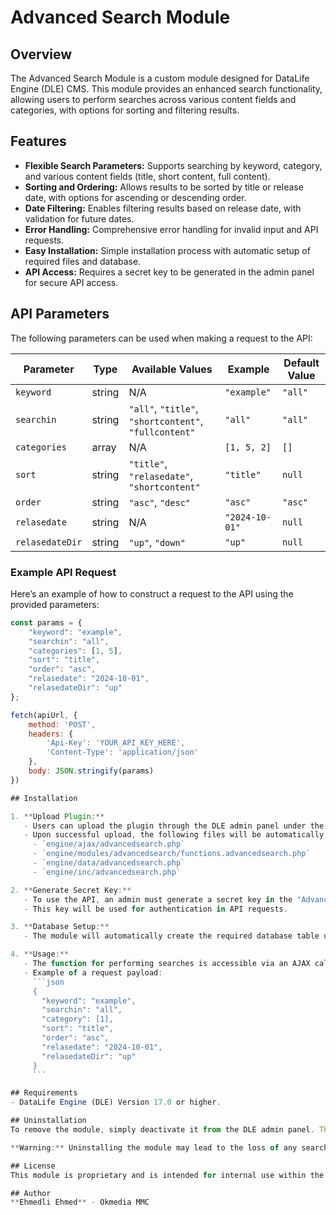 # Advanced Search Module

## Overview
The Advanced Search Module is a custom module designed for DataLife Engine (DLE) CMS. This module provides an enhanced search functionality, allowing users to perform searches across various content fields and categories, with options for sorting and filtering results.

## Features
- **Flexible Search Parameters:** Supports searching by keyword, category, and various content fields (title, short content, full content).
- **Sorting and Ordering:** Allows results to be sorted by title or release date, with options for ascending or descending order.
- **Date Filtering:** Enables filtering results based on release date, with validation for future dates.
- **Error Handling:** Comprehensive error handling for invalid input and API requests.
- **Easy Installation:** Simple installation process with automatic setup of required files and database.
- **API Access:** Requires a secret key to be generated in the admin panel for secure API access.

## API Parameters
The following parameters can be used when making a request to the API:

| Parameter      | Type      | Available Values                                      | Example           | Default Value |
|----------------|-----------|-------------------------------------------------------|-------------------|---------------|
| `keyword`      | string    | N/A                                                   | `"example"`       | `"all"`       |
| `searchin`     | string    | `"all"`, `"title"`, `"shortcontent"`, `"fullcontent"` | `"all"`           | `"all"`       |
| `categories`   | array     | N/A                                                   | `[1, 5, 2]`       | `[]`          |
| `sort`         | string    | `"title"`, `"relasedate"`, `"shortcontent"`           | `"title"`         | `null`        |
| `order`        | string    | `"asc"`, `"desc"`                                     | `"asc"`           | `"asc"`       |
| `relasedate`   | string    | N/A                                                   | `"2024-10-01"`    | `null`        |
| `relasedateDir`| string    | `"up"`, `"down"`                                      | `"up"`            | `null`        |

### Example API Request
Here’s an example of how to construct a request to the API using the provided parameters:

```javascript
const params = {
    "keyword": "example",
    "searchin": "all",
    "categories": [1, 5],
    "sort": "title",
    "order": "asc",
    "relasedate": "2024-10-01",
    "relasedateDir": "up"
};

fetch(apiUrl, {
    method: 'POST',
    headers: {
        'Api-Key': 'YOUR_API_KEY_HERE',
        'Content-Type': 'application/json'
    },
    body: JSON.stringify(params)
})

## Installation

1. **Upload Plugin:**
   - Users can upload the plugin through the DLE admin panel under the "Manage Plugins" section.
   - Upon successful upload, the following files will be automatically created in the specified directories:
     - `engine/ajax/advancedsearch.php`
     - `engine/modules/advancedsearch/functions.advancedsearch.php`
     - `engine/data/advancedsearch.php`
     - `engine/inc/advancedsearch.php`

2. **Generate Secret Key:**
   - To use the API, an admin must generate a secret key in the "Advanced Search" section of the admin panel.
   - This key will be used for authentication in API requests.

3. **Database Setup:**
   - The module will automatically create the required database table upon installation if necessary.

4. **Usage:**
   - The function for performing searches is accessible via an AJAX call to `advancedsearch.php` with the necessary parameters.
   - Example of a request payload:
     ```json
     {
       "keyword": "example",
       "searchin": "all",
       "category": [1],
       "sort": "title",
       "order": "asc",
       "relasedate": "2024-10-01",
       "relasedateDir": "up"
     }
     ```

## Requirements
- DataLife Engine (DLE) Version 17.0 or higher.

## Uninstallation
To remove the module, simply deactivate it from the DLE admin panel. This will remove any references from the admin panel and associated files.

**Warning:** Uninstalling the module may lead to the loss of any search-related configurations and settings. Ensure to back up any necessary data before proceeding.

## License
This module is proprietary and is intended for internal use within the company. Redistribution or use outside the company is prohibited.

## Author
**Ehmedli Ehmed** - Okmedia MMC
